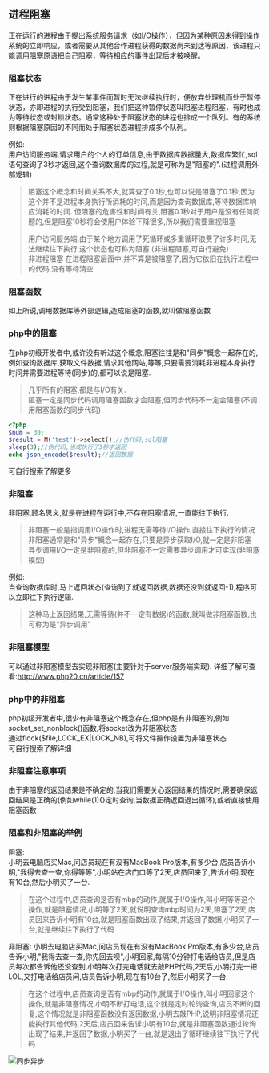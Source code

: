 ## 进程阻塞  
正在运行的进程由于提出系统服务请求（如I/O操作），但因为某种原因未得到操作系统的立即响应，或者需要从其他合作进程获得的数据尚未到达等原因，该进程只能调用阻塞原语把自己阻塞，等待相应的事件出现后才被唤醒。

### 阻塞状态

正在进行的进程由于发生某事件而暂时无法继续执行时，便放弃处理机而处于暂停状态，亦即进程的执行受到阻塞，我们把这种暂停状态叫阻塞进程阻塞，有时也成为等待状态或封锁状态。通常这种处于阻塞状态的进程也排成一个队列。有的系统则根据阻塞原因的不同而处于阻塞状态进程排成多个队列。  

例如:    
用户访问服务端,请求用户的个人的订单信息,由于数据库数据量大,数据库繁忙,sql语句查询了3秒才返回,这个查询数据库的过程,就是可称为是"阻塞的".(进程调用外部逻辑)   


>阻塞这个概念和时间关系不大,就算查了0.1秒,也可以说是阻塞了0.1秒,因为这个并不是进程本身执行所消耗的时间,而是因为查询数据库,等待数据库响应消耗的时间.
>但阻塞的危害性和时间有关,阻塞0.1秒对于用户是没有任何问题的,但是阻塞10秒将会使用户体验下降很多,所以我们需要重视阻塞
>
>  用户访问服务端,由于某个地方调用了死循环或多重循环浪费了许多时间,无法继续往下执行,这个状态也可称为阻塞.(非进程阻塞,可自行避免)  
>非进程阻塞 在进程阻塞层面中,并不算是被阻塞了,因为它依旧在执行进程中的代码,没有等待清空

### 阻塞函数
如上所说,调用数据库等外部逻辑,造成阻塞的函数,就叫做阻塞函数
    
### php中的阻塞
在php初级开发者中,或许没有听过这个概念,阻塞往往是和"同步"概念一起存在的,例如查询数据库,获取文件数据,请求其他网站,等等,只要需要消耗非进程本身执行时间并需要进程等待(同步)的,都可以说是阻塞.
>几乎所有的阻塞,都是与I/O有关.  
>阻塞一定是同步代码调用阻塞函数才会阻塞,但同步代码不一定会阻塞(不调用阻塞函数的同步代码)
```php
<?php
$num = 30;
$result = M('test')->select();//伪代码,sql阻塞
sleep(3);//伪代码,当成执行了3秒才返回
echo json_encode($result);//返回数据
```

可自行搜索了解更多

### 非阻塞
非阻塞,顾名思义,就是在进程在运行中,不存在阻塞情况,一直能往下执行.
>非阻塞一般是指调用I/O操作时,进程无需等待I/O操作,直接往下执行的情况
>非阻塞通常是和"异步"概念一起存在,只要是异步获取I/O,就一定是非阻塞   
>异步调用I/O一定是非阻塞的,但非阻塞不一定需要异步调用才可实现(非阻塞模型)

例如:  
当查询数据库时,马上返回状态(查询到了就返回数据,数据还没到就返回-1),程序可以立即往下执行逻辑.  
>这种马上返回结果,无需等待(并不一定有数据)的函数,就叫做非阻塞函数,也可称为是"异步调用"


### 非阻塞模型
可以通过非阻塞模型去实现非阻塞(主要针对于server服务端实现).
详细了解可查看:http://www.php20.cn/article/157

### php中的非阻塞  
php初级开发者中,很少有非阻塞这个概念存在,但php是有非阻塞的,例如socket_set_nonblock()函数,将socket改为非阻塞状态   
通过flock($file,LOCK_EX|LOCK_NB),可将文件操作设置为非阻塞状态  
可自行搜索了解详细  

### 非阻塞注意事项
由于非阻塞的返回结果是不确定的,当我们需要关心返回结果的情况时,需要确保返回结果是正确的(例如while(1){}定时查询,当数据正确返回退出循环),或者直接使用阻塞函数

### 阻塞和非阻塞的举例  
阻塞:  
小明去电脑店买Mac,问店员现在有没有MacBook Pro版本,有多少台,店员告诉小明,"我得去查一查,你得等等",小明站在店门口等了2天,店员回来了,告诉小明,现在有10台,然后小明买了一台.
>在这个过程中,店员查询是否有mbp的动作,就属于I/O操作,叫小明等等这个操作,就是阻塞情况,小明等了2天,就说明查询mbp时间为2天,阻塞了2天,店员回来告诉小明有10台,就是阻塞函数出现了结果,并返回了数据,小明买了一台,就是继续往下执行了代码

非阻塞:
小明去电脑店买Mac,问店员现在有没有MacBook Pro版本,有多少台,店员告诉小明,"我得去查一查,你先回去呗",小明回家,每隔10分钟打电话给店员,但是店员每次都告诉他还没查到,小明每次打完电话就去敲PHP代码,2天后,小明打完一把LOL,又打电话给店员问,店员告诉小明,现在有10台了,然后小明买了一台.

>在这个过程中,店员查询是否有mbp的动作,就属于I/O操作,叫小明回家这个操作,就是非阻塞情况,小明不断打电话,这个就是定时轮询查询,店员不断的回复,这个情况就是非阻塞函数没有返回数据,小明去敲PHP,说明非阻塞情况还能执行其他代码,2天后,店员回来告诉小明有10台,就是非阻塞函数通过轮询出现了结果,并返回了数据,小明买了一台,就是退出了循环继续往下执行了代码


![同步异步](/Cn/Images/Passage/NoobCourse/Async.png)
